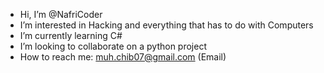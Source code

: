 -  Hi, I’m @NafriCoder
-  I’m interested in Hacking and everything that has to do with Computers
-  I’m currently learning C# 
-  I’m looking to collaborate on a python project
-  How to reach me: muh.chib07@gmail.com (Email)

<!---
NafriCoder/NafriCoder is a ✨ special ✨ repository because its `README.md` (this file) appears on your GitHub profile.
You can click the Preview link to take a look at your changes.
--->
